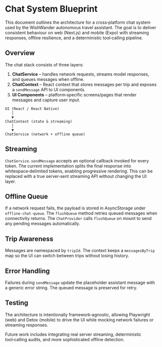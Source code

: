 # Chat System Blueprint

This document outlines the architecture for a cross‑platform chat system used by the WishWander autonomous travel assistant. The goal is to deliver consistent behaviour on web (Next.js) and mobile (Expo) with streaming responses, offline resilience, and a deterministic tool‑calling pipeline.

## Overview

The chat stack consists of three layers:

1. **ChatService** – handles network requests, streams model responses, and queues messages when offline.
2. **ChatContext** – React context that stores messages per trip and exposes a `sendMessage` API to UI components.
3. **UI Components** – platform‑specific screens/pages that render messages and capture user input.

```
UI (React / React Native)
   │
   ▼
ChatContext (state & streaming)
   │
   ▼
ChatService (network + offline queue)
```

## Streaming

`ChatService.sendMessage` accepts an optional callback invoked for every token. The current implementation splits the final response into whitespace‑delimited tokens, enabling progressive rendering. This can be replaced with a true server‑sent streaming API without changing the UI layer.

## Offline Queue

If a network request fails, the payload is stored in AsyncStorage under `offline-chat-queue`. The `flushQueue` method retries queued messages when connectivity returns. The `ChatProvider` calls `flushQueue` on mount to send any pending messages automatically.

## Trip Awareness

Messages are namespaced by `tripId`. The context keeps a `messagesByTrip` map so the UI can switch between trips without losing history.

## Error Handling

Failures during `sendMessage` update the placeholder assistant message with a generic error string. The queued message is preserved for retry.

## Testing

The architecture is intentionally framework‑agnostic, allowing Playwright (web) and Detox (mobile) to drive the UI while mocking network failures or streaming responses.

Future work includes integrating real server streaming, deterministic tool‑calling audits, and more sophisticated offline detection.
